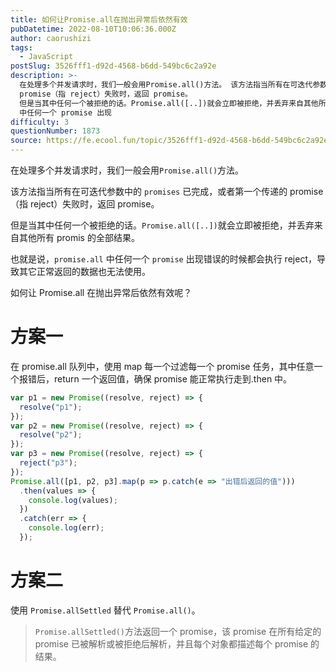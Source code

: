 ```yaml
---
title: 如何让Promise.all在抛出异常后依然有效
pubDatetime: 2022-08-10T10:06:36.000Z
author: caorushizi
tags:
  - JavaScript
postSlug: 3526fff1-d92d-4568-b6dd-549bc6c2a92e
description: >-
  在处理多个并发请求时，我们一般会用Promise.all()方法。 该方法指当所有在可迭代参数中的 promises 已完成，或者第一个传递的
  promise（指 reject）失败时，返回 promise。
  但是当其中任何一个被拒绝的话。Promise.all([..])就会立即被拒绝，并丢弃来自其他所有promis的全部结果。 也就是说，promise.all
  中任何一个 promise 出现
difficulty: 3
questionNumber: 1873
source: https://fe.ecool.fun/topic/3526fff1-d92d-4568-b6dd-549bc6c2a92e
---
```


在处理多个并发请求时，我们一般会用`Promise.all()`方法。

该方法指当所有在可迭代参数中的 `promises` 已完成，或者第一个传递的 promise（指 reject）失败时，返回 promise。

但是当其中任何一个被拒绝的话。`Promise.all([..])`就会立即被拒绝，并丢弃来自其他所有 promis 的全部结果。

也就是说，`promise.all` 中任何一个 `promise` 出现错误的时候都会执行 reject，导致其它正常返回的数据也无法使用。

如何让 Promise.all 在抛出异常后依然有效呢？

# 方案一

在 promise.all 队列中，使用 map 每一个过滤每一个 promise 任务，其中任意一个报错后，return 一个返回值，确保 promise 能正常执行走到.then 中。

```js
var p1 = new Promise((resolve, reject) => {
  resolve("p1");
});
var p2 = new Promise((resolve, reject) => {
  resolve("p2");
});
var p3 = new Promise((resolve, reject) => {
  reject("p3");
});
Promise.all([p1, p2, p3].map(p => p.catch(e => "出错后返回的值")))
  .then(values => {
    console.log(values);
  })
  .catch(err => {
    console.log(err);
  });
```

# 方案二

使用 `Promise.allSettled` 替代 `Promise.all()`。

> `Promise.allSettled()`方法返回一个 promise，该 promise 在所有给定的 promise 已被解析或被拒绝后解析，并且每个对象都描述每个 promise 的结果。
